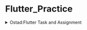 # Flutter_Practice

<details>
 <summary> Ostad:Flutter Task and Assignment </summary>
    <details>
        <summary> Module Five Assignment </summary>

## Module Five assignment

## ScreenShots

<img src="https://github.com/musfique113/Flutter_Practice/assets/53111065/b60dc809-0177-4cfb-a649-1888996b96b9" alt="page3 Module5 Assignment" width="200" height="400">
<img src="https://github.com/musfique113/Flutter_Practice/assets/53111065/511c3b50-c677-415c-9c01-de1dbb82a69a" alt="page2 Module5 Assignment" width="200" height="400">
<img src="https://github.com/musfique113/Flutter_Practice/assets/53111065/008b329d-3d9b-491d-ae13-800c6e07bec0" alt="page1 Module5 Assignment png" width="200" height="400">
<img src="https://github.com/musfique113/Flutter_Practice/assets/53111065/8b76bf37-ef76-4209-ad3b-6922057852d3" alt="drawer Module5 Assignment" width="200" height="400">

## Demo

<img src="https://github.com/musfique113/Flutter_Practice/assets/53111065/bf1374e8-f197-4a7c-9fef-998d4bff98e8" alt="assignment" width="200" height="400">

 </details>
 
 </details>